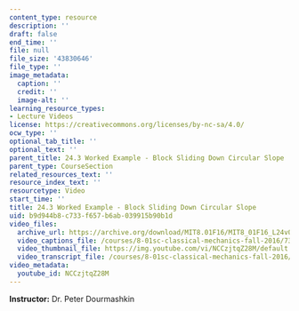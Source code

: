```yaml
---
content_type: resource
description: ''
draft: false
end_time: ''
file: null
file_size: '43830646'
file_type: ''
image_metadata:
  caption: ''
  credit: ''
  image-alt: ''
learning_resource_types:
- Lecture Videos
license: https://creativecommons.org/licenses/by-nc-sa/4.0/
ocw_type: ''
optional_tab_title: ''
optional_text: ''
parent_title: 24.3 Worked Example - Block Sliding Down Circular Slope
parent_type: CourseSection
related_resources_text: ''
resource_index_text: ''
resourcetype: Video
start_time: ''
title: 24.3 Worked Example - Block Sliding Down Circular Slope
uid: b9d944b8-c733-f657-b6ab-039915b90b1d
video_files:
  archive_url: https://archive.org/download/MIT8.01F16/MIT8_01F16_L24v03_360p.mp4
  video_captions_file: /courses/8-01sc-classical-mechanics-fall-2016/73049006913b5f40bb894d28f65bb7ef_NCCzjtqZ28M.vtt
  video_thumbnail_file: https://img.youtube.com/vi/NCCzjtqZ28M/default.jpg
  video_transcript_file: /courses/8-01sc-classical-mechanics-fall-2016/1b0acf2ee7bfd9cee7ddf952cce7adb5_NCCzjtqZ28M.pdf
video_metadata:
  youtube_id: NCCzjtqZ28M
---
```

**Instructor:** Dr. Peter Dourmashkin